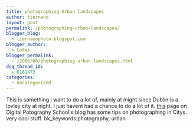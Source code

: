 ```yaml
---
title: photographing Urban landscapes
author: tiernano
layout: post
permalink: /photographing-urban-landscapes/
blogger_blog:
  - tiernanophoto.blogspot.com
blogger_author:
  - Lotas
blogger_permalink:
  - /2006/06/photographing-urban-landscapes.html
dsq_thread_id:
  - 6161473
categories:
  - Uncategorized
---
```

This is something i want to do a lot of, mainly at might since Dublin is a lovley city at night. I just havent had a chance to do a lot of it. [this][1] page on Digital Potography School's blog has some tips on photographing in Citys. very cool stuff. bk_keywords:photography, urban

 [1]: http://digital-photography-school.com/blog/photographing-urban-landscapes/